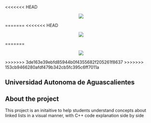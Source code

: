 <<<<<<< HEAD
<p align="center"><img style="background-color: #fff" src="https://uaa.mx/content/Artboard-190.png"></p>
=======
<<<<<<< HEAD
<p align="center"><img style="background-style: #fff" src="https://uaa.mx/content/Artboard-190.png"></p>
=======
<p align="center"><img src="https://uaa.mx/content/Artboard-190.png"></p>
>>>>>>> 3de163e39ebfd85944b0f4355682f205261f8637
>>>>>>> 153cb9466280afdf479b342cb5fc395c6ff7011a

## Universidad Autonoma de Aguascalientes

## About the project

This project is an initaitive to help students understand concepts about linked lists in a visual manner, with C++ code explanation side by side 
